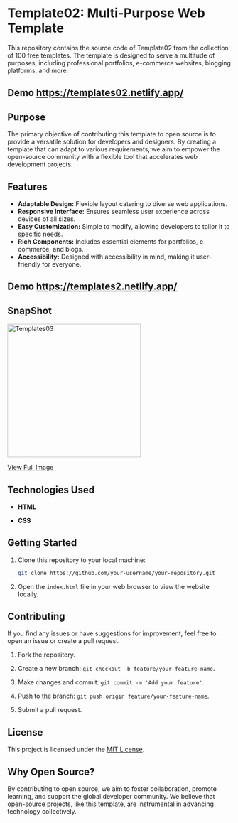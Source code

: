 # Template02: Multi-Purpose Web Template
This repository contains the source code of Template02 from the collection of 100 free templates. The template is designed to serve a multitude of purposes, including professional portfolios, e-commerce websites, blogging platforms, and more.

## Demo https://templates02.netlify.app/

## Purpose
The primary objective of contributing this template to open source is to provide a versatile solution for developers and designers. By creating a template that can adapt to various requirements, we aim to empower the open-source community with a flexible tool that accelerates web development projects.

## Features

- **Adaptable Design:** Flexible layout catering to diverse web applications.
- **Responsive Interface:** Ensures seamless user experience across devices of all sizes.
- **Easy Customization:** Simple to modify, allowing developers to tailor it to specific needs.
- **Rich Components:** Includes essential elements for portfolios, e-commerce, and blogs.
- **Accessibility:** Designed with accessibility in mind, making it user-friendly for everyone.

## Demo https://templates2.netlify.app/

## SnapShot

<img src="https://github.com/Rohitashsingh89/template2/assets/93479842/a8836f56-2ad1-4ef0-994a-d44246cacb43" alt="Templates03" height="300">

[View Full Image](https://github.com/Rohitashsingh89/template2/assets/93479842/a8836f56-2ad1-4ef0-994a-d44246cacb43)


## Technologies Used

- **HTML**

- **CSS**

## Getting Started

1. Clone this repository to your local machine:

   ```bash
   git clone https://github.com/your-username/your-repository.git
   ```

2. Open the `index.html` file in your web browser to view the website locally.


## Contributing

If you find any issues or have suggestions for improvement, feel free to open an issue or create a pull request.

1. Fork the repository.

2. Create a new branch: `git checkout -b feature/your-feature-name`.

3. Make changes and commit: `git commit -m 'Add your feature'`.

4. Push to the branch: `git push origin feature/your-feature-name`.

5. Submit a pull request.

## License

This project is licensed under the [MIT License](LICENSE).

## Why Open Source?

By contributing to open source, we aim to foster collaboration, promote learning, and support the global developer community. We believe that open-source projects, like this template, are instrumental in advancing technology collectively.

